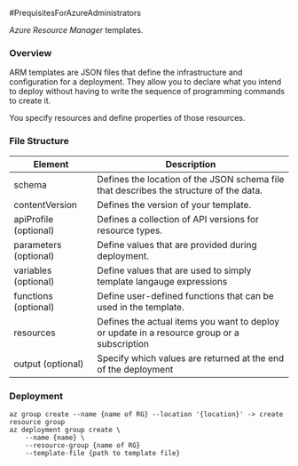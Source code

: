 #PrequisitesForAzureAdministrators

*Azure Resource Manager* templates.
### Overview
ARM templates are JSON files that define the infrastructure and configuration for a deployment. They allow you to declare what you intend to deploy without having to write the sequence of programming commands to create it.

You specify resources and define properties of those resources.

### File Structure

| Element               | Description                                                                                 |
| --------------------- | ------------------------------------------------------------------------------------------- |
| schema                | Defines the location of the JSON schema file that describes the structure of the data.      |
| contentVersion        | Defines the version of your template.                                                       |
| apiProfile (optional) | Defines a collection of API versions for resource types.                                    |
| parameters (optional) | Define values that are provided during deployment.                                          |
| variables (optional)  | Define values that are used to simply template langauge expressions                         |
| functions (optional)  | Define user-defined functions that can be used in the template.                             |
| resources             | Defines the actual items you want to deploy or update in a resource group or a subscription |
| output (optional)     | Specify which values are returned at the end of the deployment                              |
### Deployment
```Azure CLI
az group create --name {name of RG} --location '{location}' -> create resource group
az deployment group create \
	--name {name} \
	--resource-group {name of RG}
	--template-file {path to template file}
```

